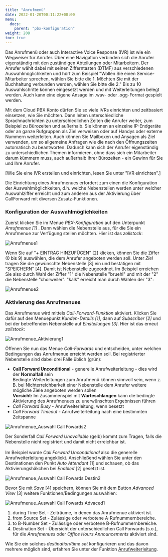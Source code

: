 ```yaml
---
title: "Anrufmenü"
date: 2022-01-20T00:11:22+00:00
menu:
  docs:
    parent: "pbx-konfiguration"
weight: 208
toc: true
---
```


Das Anrufmenü oder auch Interactive Voice Response (IVR) ist wie ein Wegweiser für Anrufer. Über eine Navigation verbinden sich die Anrufer eigenständig mit den zuständigen Abteilungen oder Mitarbeitern. Der Anrufer wählt dabei mit seinen Zifferntasten (DTMF) aus verschiedenen Auswahlmöglichkeiten und hört zum Beispiel "Wollen Sie einen Service-Mitarbeiter sprechen, wählen Sie bitte die 1. Möchten Sie mit der Buchhaltung verbunden werden, wählen Sie bitte die 2." Bis zu 10 Auswahlschritte können eingesetzt werden und mit Weiterleitungen belegt werden. Auch kann eine eigene Ansage im .wav- oder .ogg-Format gespielt werden.

Mit dem Cloud PBX Konto dürfen Sie so viele IVRs einrichten und zeitbasiert einsetzen, wie Sie möchten. Dann leiten unterschiedliche Sprachnachrichten zu unterschiedlichen Zeiten die Anrufer weiter, zum Beispiel zu Bürozeiten und außerhalb. Sie können an einzelne IP-Endgeräte oder an ganze Rufgruppen als Ziel verweisen oder auf Handys oder externe Nummern weiterleiten. Auch können Sie Mailboxen und Ansagen als Ziel verwenden, um so allgemeine Anfragen wie die nach den Öffnungszeiten automatisch zu beantworten. Dadurch kann sich der Anrufer eigenständig zu unterschiedlichen Themen informieren, ohne dass sich ein Mitarbeiter darum kümmern muss, auch außerhalb Ihrer Bürozeiten - ein Gewinn für Sie und Ihre Anrufer.

[Wie Sie eine IVR erstellen und einrichten, lesen Sie unter "IVR einrichten".]

Die Einrichtung eines Anrufmenues erfordert zum einen die Konfiguration der Auswahlmöglichkeiten, d.h. welche Nebenstellen werden unter welcher Auswahlziffer erreicht und zum anderen aus der Aktivierung über CallForward mit diversen Zusatz-Funktionen.

### Konfiguration der Auswahlmöglichkeiten

Zuerst klicken Sie im Menue *PBX-Konfiguration* auf den Unterpunkt *Anrufmenue [1]* . Dann wählen die Nebenstelle aus, für die Sie ein Anrufmenue zur Verfügung stellen möchten. Hier ist das *zollstock*: 

![Anrufmenue1](https://user-images.githubusercontent.com/98753538/160846360-54337494-1f96-4b50-80b8-d2e97e1faf83.jpg)

Wenn Sie auf "+ EINTRAG HINZUFÜGEN" [2] klicken, können Sie die Ziffer (0 bis 9) auswählen, die dem Anrufer angeboten werden soll. Unter *Ziel* tragen Sie die  gewünschte Nebenstelle [3] ein und bestätigen mit "SPEICHERN" [4]. Damit ist Nebenstelle zugeordnet. Im Beispiel erreichen Sie also durch Wahl der Ziffer "1" die Nebenstelle "bruehl" und mit der "2" die Nebenstelle "chorweiler". "kalk" erreicht man durch Wählen der "3":

![Anrufmenue2](https://user-images.githubusercontent.com/98753538/160850022-5ade644d-12c3-4450-856b-9f4c246edfa0.jpg)


### Aktivierung des Anrufmenues

Das Anrufmenue wird mittels *Call-Forward-Funktion* aktiviert. Klicken Sie dafür auf den Menuepunkt *Kunden-Details [1]*, dann auf *Subscriber [2]* und bei der betreffenden Nebenstelle auf *Einstellungen [3]*. Hier ist das erneut *zollstock*:

![Anrufmenue_Aktivierung1](https://user-images.githubusercontent.com/98753538/161692092-8885b079-3d9e-4b35-be48-31ad5b803f99.jpg)

Öffenen Sie nun das Menue *Call-Forwards* und entscheiden, unter welchen Bedingungen das Anrufmenue erreicht werden soll. Bei registrierter Nebenstelle sind dabei drei Fälle üblich (grün):

 * **Call Forward Unconditional** - generelle Anrufweiterleitung - dies wird der **Normalfall** sein <br>
 Bedingte Weiterleitungen zum Anrufmenü können sinnvoll sein, wenn z. B. bei Nichterreichbarkeit einer Nebenstelle dem Anrufer weitere mögliche Ziele angeboten werden sollen <br>
 **Vorsicht:** Im Zusammenspiel mit **Warteschlangen** kann die bedingte Aktivierung des Anrufmenues zu unerwünschten Ergebnissen führen 
 * *Call Forward Busy* - Anrufweiterleitung, wenn besetzt
 * *Call Forward Timeout* - Anrufweiterleitung nach eine bestimmten Zeitspanne
  
 ![Anrufmenue_Auswahl Call Fowards2](https://user-images.githubusercontent.com/98753538/161062432-8a60e0e0-83ac-46ff-876a-e1bb67cc1e24.jpg)

Der Sonderfall *Call Forward Unavailable* (gelb) kommt zum Tragen, falls die Nebenstelle nicht registriert und damit nicht erreichbar ist. <br>
<br>
Im Beispiel wurde *Call Forward Unconditional* also die generelle Anrufweiterleitung angeklickt. Anschließend wählen Sie unter den Destinationen den Punkt *Auto Attendant* [1] und schauen, ob das Aktivierungshäkchen bei *Enabled* [2] gesetzt ist. 

![Anrufmenue_Auswahl Call Fowards Destin2](https://user-images.githubusercontent.com/98753538/161059358-8b507405-d193-409e-8dc7-7fb08781c4b5.jpg)

Bevor Sie mit *Save* [4] speichern, können Sie mit dem Button *Advanced View* [3] weitere Funktionen/Bedingungen auswählen:

![Anrufmenue_Auswahl Call Fowards Advaced1](https://user-images.githubusercontent.com/98753538/161068276-a0d06f14-d03e-4071-bc35-bc381239c6a8.jpg)

1. during Time Set - Zeiträume, in denen das Anrufmenue aktiviert ist.
2. from Source Set - Zulässige oder verbotene A-Rufnummernbereiche.
3. to B-Number Set - Zulässige oder verbotene B-Rufnummernbereiche.
4. Destination Set - Übersicht der unterschiedlichen Call Forwards (s.o.), für die *Anrufmenues* oder *Office Hours Announcements* aktiviert sind.

Wie Sie ein solches *destination/time set* konfigurieren und das davon mehrere möglich sind, erfahren Sie unter der Funktion [Anrufweiterleitung](https://cloudpbx-doku.netcologne.de/docs/funktionen/anrufweiterleitung/).
